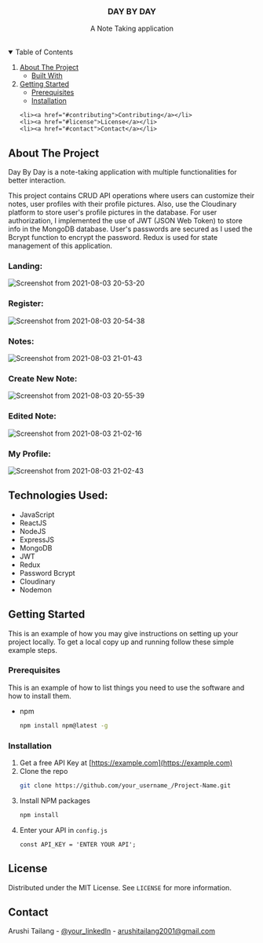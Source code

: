 <br />
<p align="center">
  <h3 align="center">DAY BY DAY</h3>

  <p align="center">
    A Note Taking application
    <br />
    </p>
</p>
<br />
<!-- TABLE OF CONTENTS -->
<details open="open">
  <summary>Table of Contents</summary>
  <ol>
    <li>
      <a href="#about-the-project">About The Project</a>
      <ul>
        <li><a href="#built-with">Built With</a></li>
      </ul>
    </li>
    <li>
      <a href="#getting-started">Getting Started</a>
      <ul>
        <li><a href="#prerequisites">Prerequisites</a></li>
        <li><a href="#installation">Installation</a></li>
      </ul>
    </li>
   
    <li><a href="#contributing">Contributing</a></li>
    <li><a href="#license">License</a></li>
    <li><a href="#contact">Contact</a></li>

  </ol>
</details>



<!-- ABOUT THE PROJECT -->
## About The Project
  
Day By Day is a note-taking application with multiple functionalities for better interaction.

This project contains CRUD API operations where users can customize their notes, user profiles with their profile pictures. Also, use the Cloudinary platform to store user's profile pictures in the database.
For user authorization, I implemented the use of JWT (JSON Web Token) to store info in the MongoDB database. User's passwords are secured as I used the Bcrypt function to encrypt the password.
Redux is used for state management of this application.
  
  ### Landing:
![Screenshot from 2021-08-03 20-53-20](https://user-images.githubusercontent.com/75250092/128045616-6bea321f-39bd-4ff1-8032-5ec2aac8a96f.png)
### Register:
![Screenshot from 2021-08-03 20-54-38](https://user-images.githubusercontent.com/75250092/128048462-848f9e5c-8519-4755-9709-1cd2c47cec13.png)
### Notes:
![Screenshot from 2021-08-03 21-01-43](https://user-images.githubusercontent.com/75250092/128048610-9fe5eea7-239b-4dcb-9576-b7c7ce3fa135.png)
### Create New Note:
![Screenshot from 2021-08-03 20-55-39](https://user-images.githubusercontent.com/75250092/128049279-979492fc-6fce-4cae-8e0d-10dad0aca0cd.png)
### Edited Note:
![Screenshot from 2021-08-03 21-02-16](https://user-images.githubusercontent.com/75250092/128049401-f6868e3c-87c7-45d3-94ec-5bf7dd852628.png)

### My Profile:
![Screenshot from 2021-08-03 21-02-43](https://user-images.githubusercontent.com/75250092/128049502-1e254ded-4cd7-49c6-a489-4cc18f51f6ac.png)


## Technologies Used:

- JavaScript
- ReactJS
- NodeJS
- ExpressJS
- MongoDB
- JWT
- Redux
- Password Bcrypt
- Cloudinary
- Nodemon



<!-- GETTING STARTED -->
## Getting Started

This is an example of how you may give instructions on setting up your project locally.
To get a local copy up and running follow these simple example steps.

### Prerequisites

This is an example of how to list things you need to use the software and how to install them.
* npm
  ```sh
  npm install npm@latest -g
  ```

### Installation

1. Get a free API Key at [https://example.com](https://example.com)
2. Clone the repo
   ```sh
   git clone https://github.com/your_username_/Project-Name.git
   ```
3. Install NPM packages
   ```sh
   npm install
   ```
4. Enter your API in `config.js`
   ```JS
   const API_KEY = 'ENTER YOUR API';
   ```




## License

Distributed under the MIT License. See `LICENSE` for more information.



<!-- CONTACT -->
## Contact

Arushi Tailang - [@your_linkedIn](https://www.linkedin.com/in/arushi-tailang-1a23001b0/) - arushitailang2001@gmail.com












